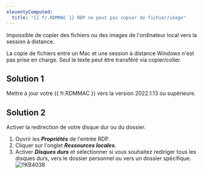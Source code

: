 ```yaml
---
eleventyComputed:
  title: "{{ fr.RDMMAC }} RDP ne peut pas copier de fichier/image"
---
```

Impossible de copier des fichiers ou des images de l'ordinateur local vers la session à distance.

La copie de fichiers entre un Mac et une session à distance Windows n'est pas prise en charge. Seul le texte peut être transféré via copier/coller.

## Solution 1

Mettre à jour votre {{ fr.RDMMAC }} vers la version 2022.1.13 ou supérieure.

## Solution 2

Activer la redirection de votre disque dur ou du dossier.

1. Ouvrir les ***Propriétés*** de l'entrée RDP.
1. Cliquer sur l'onglet ***Ressources locales***.
1. Activer ***Disques durs*** et sélectionner si vous souhaitez rediriger tous les disques durs, vers le dossier personnel ou vers un dossier spécifique.
![!!KB4038](https://cdnweb.devolutions.net/docs/docs_en_kb_KB4038.png)